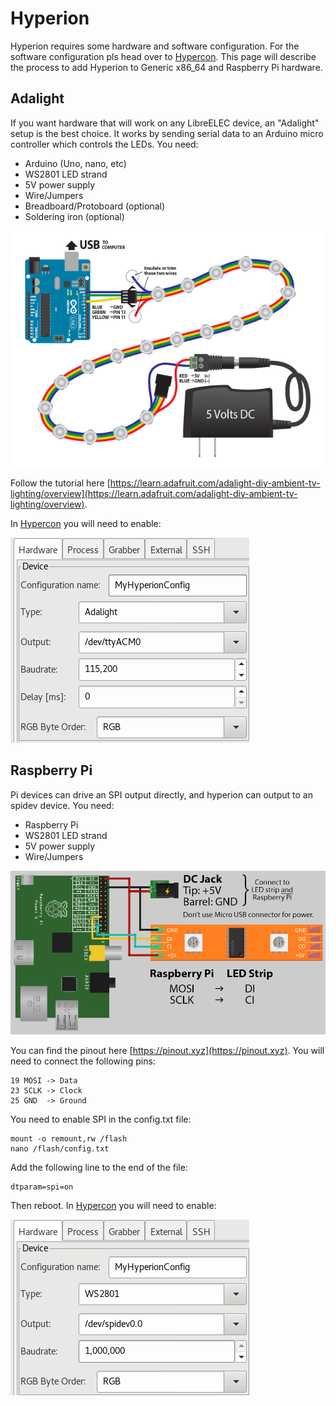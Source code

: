 # Hyperion

Hyperion requires some hardware and software configuration. For the software configuration pls head over to [Hypercon](hypercon.md). This page will describe the process to add Hyperion to Generic x86\_64 and Raspberry Pi hardware.

## Adalight

If you want hardware that will work on any LibreELEC device, an "Adalight" setup is the best choice. It works by sending serial data to an Arduino micro controller which controls the LEDs. You need:

* Arduino \(Uno, nano, etc\)
* WS2801 LED strand
* 5V power supply
* Wire/Jumpers
* Breadboard/Protoboard \(optional\)
* Soldering iron \(optional\)

![Adalight wiring](../.gitbook/assets/hyperion-adalight.png)

Follow the tutorial here [https://learn.adafruit.com/adalight-diy-ambient-tv-lighting/overview](https://learn.adafruit.com/adalight-diy-ambient-tv-lighting/overview).

In [Hypercon](hypercon.md) you will need to enable:

![Hypercon configuration Adalight](../.gitbook/assets/hyperion-config-adalight.png)

## Raspberry Pi

Pi devices can drive an SPI output directly, and hyperion can output to an spidev device. You need:

* Raspberry Pi
* WS2801 LED strand
* 5V power supply
* Wire/Jumpers

![Raspberry Pi wiring](../.gitbook/assets/hyperion-rpi.png)

You can find the pinout here [https://pinout.xyz](https://pinout.xyz). You will need to connect the following pins:

```text
19 MOSI -> Data
23 SCLK -> Clock
25 GND  -> Ground
```

You need to enable SPI in the config.txt file:

```text
mount -o remount,rw /flash
nano /flash/config.txt
```

Add the following line to the end of the file:

```text
dtparam=spi=on
```

Then reboot. In [Hypercon](hypercon.md) you will need to enable:

![Hypercon configuration Raspberry Pi](../.gitbook/assets/hyperion-config-rpi.png)


